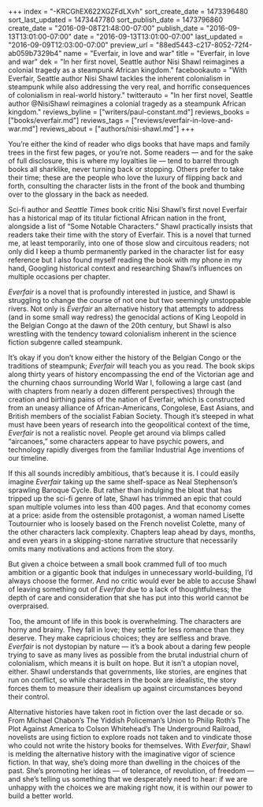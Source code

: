 +++
index = "-KRCGhEX622XGZFdLXvh"
sort_create_date = 1473396480
sort_last_updated = 1473447780
sort_publish_date = 1473796860
create_date = "2016-09-08T21:48:00-07:00"
publish_date = "2016-09-13T13:01:00-07:00"
date = "2016-09-13T13:01:00-07:00"
last_updated = "2016-09-09T12:03:00-07:00"
preview_url = "88ed5443-c217-8052-72f4-ab059b7329b4"
name = "Everfair, in love and war"
title = "Everfair, in love and war"
dek = "In her first novel, Seattle author Nisi Shawl reimagines a colonial tragedy as a steampunk African kingdom."
facebookauto = "With Everfair, Seattle author Nisi Shawl tackles the inherent colonialism in steampunk while also addressing the very real, and horrific consequences of colonialism in real-world history."
twitterauto = "In her first novel, Seattle author @NisiShawl reimagines a colonial tragedy as a steampunk African kingdom."
reviews_byline = ["writers/paul-constant.md"]
reviews_books = ["books/everfair.md"]
reviews_tags = ["reviews/everfair-in-love-and-war.md"]
reviews_about = ["authors/nisi-shawl.md"]
+++

You’re either the kind of reader who digs books that have maps and family trees in the first few pages, or you’re not. Some readers — and for the sake of full disclosure, this is where my loyalties lie — tend to barrel through books all sharklike, never turning back or stopping. Others prefer to take their time; these are the people who love the luxury of flipping back and forth, consulting the character lists in the front of the book and thumbing over to the glossary in the back as needed.

Sci-fi author and *Seattle Times* book critic Nisi Shawl’s first novel Everfair has a historical map of its titular fictional African nation in the front, alongside a list of “Some Notable Characters.” Shawl practically insists that readers take their time with the story of Everfair. This is a novel that turned me, at least temporarily, into one of those slow and circuitous readers; not only did I keep a thumb permanently parked in the character list for easy reference but I also found myself reading the book with my phone in my hand, Googling historical context and researching Shawl’s influences on multiple occasions per chapter.

*Everfair* is a novel that is profoundly interested in justice, and Shawl is struggling to change the course of not one but two seemingly unstoppable rivers. Not only is *Everfair* an alternative history that attempts to address (and in some small way redress) the genocidal actions of King Leopold in the Belgian Congo at the dawn of the 20th century, but Shawl is also wrestling with the tendency toward colonialism inherent in the science fiction subgenre called steampunk.

It’s okay if you don’t know either the history of the Belgian Congo or the traditions of steampunk; *Everfair* will teach you as you read. The book skips along thirty years of history encompassing the end of the Victorian age and the churning chaos surrounding World War I, following a large cast (and with chapters from nearly a dozen different perspectives) through the creation and birthing pains of the nation of Everfair, which is constructed from an uneasy alliance of African-Americans, Congolese, East Asians, and British members of the socialist Fabian Society. Though it’s steeped in what must have been years of research into the geopolitical context of the time, *Everfair* is not a realistic novel. People get around via blimps called “aircanoes,” some characters appear to have psychic powers, and technology rapidly diverges from the familiar Industrial Age inventions of our timeline.

If this all sounds incredibly ambitious, that’s because it is. I could easily imagine *Everfair* taking up the same shelf-space as Neal Stephenson’s sprawling Baroque Cycle. But rather than indulging the bloat that has tripped up the sci-fi genre of late, Shawl has trimmed an epic that could span multiple volumes into less than 400 pages. And that economy comes at a price: aside from the ostensible protagonist, a woman named Lisette Toutournier who is loosely based on the French novelist Colette, many of the other characters lack complexity. Chapters leap ahead by days, months, and even years in a skipping-stone narrative structure that necessarily omits many motivations and actions from the story.

But given a choice between a small book crammed full of too much ambition or a gigantic book that indulges in unnecessary world-building, I’d always choose the former. And no critic would ever be able to accuse Shawl of leaving something out of *Everfair* due to a lack of thoughtfulness; the depth of care and consideration that she has put into this world cannot be overpraised.

Too, the amount of life in this book is overwhelming. The characters are horny and brainy. They fall in love; they settle for less romance than they deserve. They make capricious choices; they are selfless and brave. *Everfair* is not dystopian by nature — it’s a book about a daring few people trying to save as many lives as possible from the brutal industrial churn of colonialism, which means it is built on hope. But it isn’t a utopian novel, either. Shawl understands that governments, like stories, are engines that run on conflict, so while characters in the book are idealistic, the story forces them to measure their idealism up against circumstances beyond their control.

Alternative histories have taken root in fiction over the last decade or so. From Michael Chabon’s The Yiddish Policeman’s Union to Philip Roth’s The Plot Against America to Colson Whitehead’s The Underground Railroad, novelists are using fiction to explore roads not taken and to vindicate those who could not write the history books for themselves. With *Everfair*, Shawl is melding the alternative history with the imaginative vigor of science fiction. In that way, she’s doing more than dwelling in the choices of the past. She’s promoting her ideas — of tolerance, of revolution, of freedom — and she’s telling us something that we desperately need to hear: if we are unhappy with the choices we are making right now, it is within our power to build a better world.
